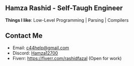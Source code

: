 ## Hamza Rashid - Self-Taugh Engineer

**Things I like**: Low-Level Programming | Parsing | Compilers

## Contact Me

- Email:   [c44help@gmail.com](mailto:c44help@gmail.com)
- Discord: [Hamza12700](https://discord.com/users/813002019622879262)
- Fiverr: https://fiverr.com/rashidfazal (Open for work)
